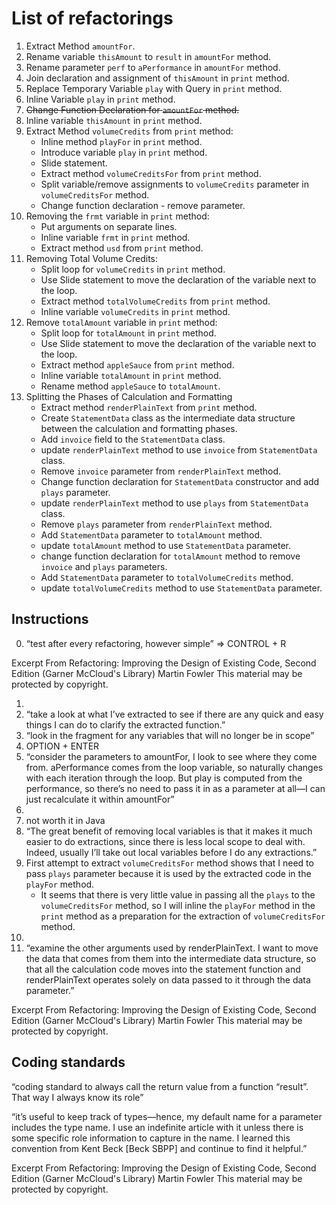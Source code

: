# List of refactorings

1. Extract Method `amountFor`.
2. Rename variable `thisAmount` to `result` in `amountFor` method.
3. Rename parameter `perf` to `aPerformance` in `amountFor` method.
4. Join declaration and assignment of `thisAmount` in `print` method.
5. Replace Temporary Variable `play` with Query in `print` method.
6. Inline Variable `play` in `print` method.
7. ~~Change Function Declaration for `amountFor` method.~~
8. Inline variable `thisAmount` in `print` method.
9. Extract Method `volumeCredits` from `print` method:
   - Inline method `playFor` in `print` method.
   - Introduce variable `play` in `print` method.
   - Slide statement.
   - Extract method `volumeCreditsFor` from `print` method.
   - Split variable/remove assignments to `volumeCredits` parameter in `volumeCreditsFor` method.
   - Change function declaration - remove parameter.
10. Removing the `frmt` variable in `print` method:
    - Put arguments on separate lines.
    - Inline variable `frmt` in `print` method.
    - Extract method `usd` from `print` method.
11. Removing Total Volume Credits:
    - Split loop for `volumeCredits` in `print` method.
    - Use Slide statement to move the declaration of the variable next to the loop.
    - Extract method `totalVolumeCredits` from `print` method.
    - Inline variable `volumeCredits` in `print` method.
12. Remove `totalAmount` variable in `print` method:
    - Split loop for `totalAmount` in `print` method.
    - Use Slide statement to move the declaration of the variable next to the loop.
    - Extract method `appleSauce` from `print` method.
    - Inline variable `totalAmount` in `print` method.
    - Rename method `appleSauce` to `totalAmount`.
13. Splitting the Phases of Calculation and Formatting
    - Extract method `renderPlainText` from `print` method.
    - Create `StatementData` class as the intermediate data structure between the calculation and formatting phases.
    - Add `invoice` field to the `StatementData` class.
    - update `renderPlainText` method to use `invoice` from `StatementData` class.
    - Remove `invoice` parameter from `renderPlainText` method.
    - Change function declaration for `StatementData` constructor and add `plays` parameter.
    - update `renderPlainText` method to use `plays` from `StatementData` class.
    - Remove `plays` parameter from `renderPlainText` method.
    - Add `StatementData` parameter to `totalAmount` method.
    - update `totalAmount` method to use `StatementData` parameter.
    - change function declaration for `totalAmount` method to remove `invoice` and `plays` parameters.
    - Add `StatementData` parameter to `totalVolumeCredits` method.
    - update `totalVolumeCredits` method to use `StatementData` parameter.
    



## Instructions
0. “test after every refactoring, however simple” => CONTROL + R

Excerpt From
Refactoring: Improving the Design of Existing Code, Second Edition (Garner McCloud's Library)
Martin Fowler
This material may be protected by copyright.

1. 
2. “take a look at what I’ve extracted to see if there are any quick and easy things I can do to clarify the extracted
   function.” 
3. “look in the fragment for any variables that will no longer be in scope”
4. OPTION + ENTER
5. “consider the parameters to amountFor, I look to see where they come from. aPerformance comes from the loop variable, so naturally changes with each iteration through the loop. But play is computed from the performance, so there’s no need to pass it in as a parameter at all—I can just recalculate it within amountFor”
6. 
7. not worth it in Java
8. “The great benefit of removing local variables is that it makes it much easier to do extractions, since there is less local scope to deal with. Indeed, usually I’ll take out local variables before I do any extractions.”
9. First attempt to extract `volumeCreditsFor` method shows that I need to pass `plays` parameter because it is used by the extracted code in the `playFor` method.
   - It seems that there is very little value in passing all the `plays` to the `volumeCreditsFor` method, so I will inline the `playFor` method in the `print` method as a preparation for the extraction of `volumeCreditsFor` method.
10. 
13. “examine the other arguments used by renderPlainText. I want to move the data that comes from them into the intermediate data structure, so that all the calculation code moves into the statement function and renderPlainText operates solely on data passed to it through the data parameter.”

Excerpt From
Refactoring: Improving the Design of Existing Code, Second Edition (Garner McCloud's Library)
Martin Fowler
This material may be protected by copyright.



## Coding standards

“coding standard to always call the return value from a function “result”. That way I always know its role”


“it’s useful to keep track of types—hence, my default name for a parameter includes the type name. I use an indefinite article with it unless there is some specific role information to capture in the name. I learned this convention from Kent Beck [Beck SBPP] and continue to find it helpful.”

Excerpt From
Refactoring: Improving the Design of Existing Code, Second Edition (Garner McCloud's Library)
Martin Fowler
This material may be protected by copyright.
